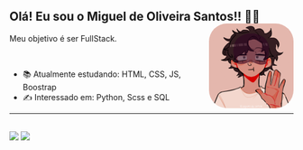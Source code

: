 ## Olá! Eu sou o Miguel de Oliveira Santos!! 👋🙂 <img height="150px" style="border-radius: 2rem" align="right" src="https://raw.githubusercontent.com/miguelSantos0/Miguelsantos0/main/download.png"/>
<p>Meu objetivo é ser FullStack.</p>
<br>


   
- 📚 Atualmente estudando: HTML, CSS, JS, Boostrap   
- ✍ Interessado em: Python, Scss e SQL
<HR> 
 
   <br>
   <div>
<img height="150em" src="https://github-readme-stats.vercel.app/api/top-langs/?username=miguelsantos0&layout=compact&langs_count=7&theme=ocean_dark"/> 
      <img height="150em" src="https://github-readme-stats.vercel.app/api?username=miguelsantos0&theme=ocean_dark&show_icons=true"/>
</div>

 

   
  


   

